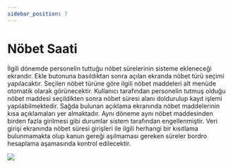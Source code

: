 ```yaml
---
sidebar_position: 7
---
```


# Nöbet Saati

İlgili dönemde personelin tuttuğu nöbet sürelerinin sisteme ekleneceği ekrandır. Ekle butonuna basıldıktan sonra açılan ekranda nöbet türü seçimi yapılacaktır. Seçilen nöbet türüne göre ilgili nöbet maddeleri alt menüde otomatik olarak görünecektir. Kullanıcı tarafından personelin tutmuş olduğu nöbet maddesi seçildikten sonra nöbet süresi alanı doldurulup kayıt işlemi yapılabilmektedir. Sağda bulunan açıklama ekranında nöbet maddelerinin kısa açıklamaları yer almaktadır. Aynı döneme aynı nöbet maddesinden birden fazla girilmesi gibi durumlar sistem tarafından engellenmiştir. Veri girişi ekranında nöbet süresi girişleri ile ilgili herhangi bir kısıtlama bulunmamakta olup kanun gereği aşılmaması gereken süreler bordro hesaplama aşamasında kontrol edilecektir.

![](/img/10.jpg)